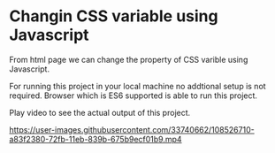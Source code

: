 # Changin CSS variable using Javascript
From html page we can change the property of CSS varible using Javascript.

For running this project in your local machine no addtional setup is not required.
Browser which is ES6 supported is able to run this project.

Play video to see the actual output of this project.

https://user-images.githubusercontent.com/33740662/108526710-a83f2380-72fb-11eb-839b-675b9ecf01b9.mp4
